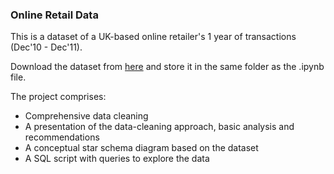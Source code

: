 ### Online Retail Data
This is a dataset of a UK-based online retailer's 1 year of transactions (Dec'10 - Dec'11). 

Download the dataset from [here](https://www.kaggle.com/datasets/vijayuv/onlineretail/data) and store it in the same folder as the .ipynb file.

The project comprises:
* Comprehensive data cleaning
* A presentation of the data-cleaning approach, basic analysis and recommendations
* A conceptual star schema diagram based on the dataset
* A SQL script with queries to explore the data
